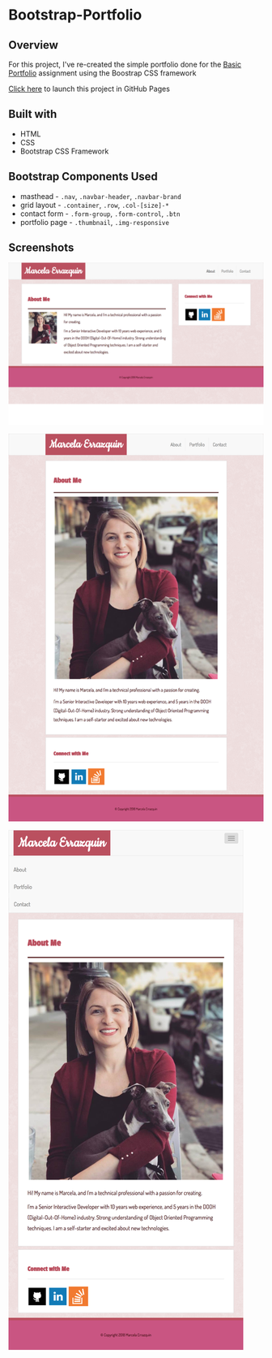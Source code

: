 # Bootstrap-Portfolio

## Overview
For this project, I've re-created the simple portfolio done for the [Basic Portfolio](http://github.com/merrazquin/Basic_Portfolio) assignment using the Boostrap CSS framework

[Click here](http://merrazquin.github.io/Bootstrap-Portfolio) to launch this project in GitHub Pages

## Built with
* HTML
* CSS
* Bootstrap CSS Framework

## Bootstrap Components Used
* masthead - `.nav`, `.navbar-header`, `.navbar-brand`
* grid layout - `.container`, `.row`, `.col-[size]-*`
* contact form - `.form-group`, `.form-control`, `.btn`
* portfolio page - `.thumbnail`, `.img-responsive`

## Screenshots
![large view](readme-images/desktop.png)

![medium view](readme-images/small.png)

![small view](readme-images/smallest.png)
